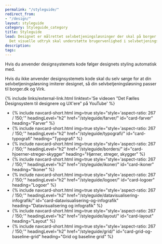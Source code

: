 ```yaml
---
permalink: "/styleguide/"
redirect_from:
- "/design/"
layout: styleguide
category: Styleguide_category
title: Styleguide
lead: Designet er målrettet selvbetjeningsløsninger der skal på borger.dk og Virk.
  Det visuelle udtryk skal understøtte brugervenlighed i selvbetjeningsløsninger.
description:
tags:
---
```


Hvis du anvender designsystemets kode følger designets styling automatisk med.

Hvis du ikke anvender designsystemets kode skal du selv sørge for at din selvbetjeningsløsning imiterer designet, så din selvbetjeningsløsning passer til borger.dk og Virk.

<div class="mt-6 mb-7">
{% include links/external-link.html linktext='Se videoen "Det Fælles Designsystem til designere og UX&apos;ere" på YouTube' %} 
</div>

<ul class="row card-row">
    <li class="col-12 col-sm-6 col-md-4">
        {% include navcard-short.html img=true style="style='aspect-ratio: 267 / 150;'" headingLevel="h2"
        href="/styleguide/farver/"
        id="card-farver"
        heading="Farver"
        %}
    </li>
    <li class="col-12 col-sm-6 col-md-4">
        {% include navcard-short.html img=true style="style='aspect-ratio: 267 / 150;'" headingLevel="h2"
        href="/styleguide/typografi/"
        id="card-typografi"
        heading="Typografi"
        %}
    </li><li class="col-12 col-sm-6 col-md-4">
        {% include navcard-short.html img=true style="style='aspect-ratio: 267 / 150;'" headingLevel="h2"
        href="/styleguide/borders/"
        id="card-hjoerner-streger-skygger"
        heading="Hjørner, streger, skygger"
        %}
    </li><li class="col-12 col-sm-6 col-md-4">
        {% include navcard-short.html img=true style="style='aspect-ratio: 267 / 150;'" headingLevel="h2"
        href="/styleguide/ikoner/"
        id="card-ikoner"
        heading="Ikoner"
        %}
    </li><li class="col-12 col-sm-6 col-md-4">
        {% include navcard-short.html img=true style="style='aspect-ratio: 267 / 150;'" headingLevel="h2"
        href="/styleguide/logoer/"
        id="card-logoer"
        heading="Logoer"
        %}
    </li><li class="col-12 col-sm-6 col-md-4">
        {% include navcard-short.html img=true style="style='aspect-ratio: 267 / 150;'" headingLevel="h2"
        href="/styleguide/datavisualisering-infografik/"
        id="card-datavisualisering-og-infografik"
        heading="Datavisualisering og infografik"
        %}
    </li><li class="col-12 col-sm-6 col-md-4">
        {% include navcard-short.html img=true style="style='aspect-ratio: 267 / 150;'" headingLevel="h2"
        href="/styleguide/layout/"
        id="card-layout"
        heading="Layout"
        %}
    </li><li class="col-12 col-sm-6 col-md-4">
        {% include navcard-short.html img=true style="style='aspect-ratio: 267 / 150;'" headingLevel="h2"
        href="/styleguide/grid/"
        id="card-grid-og-baseline-grid"
        heading="Grid og baseline grid"
        %}
    </li>
</ul>
